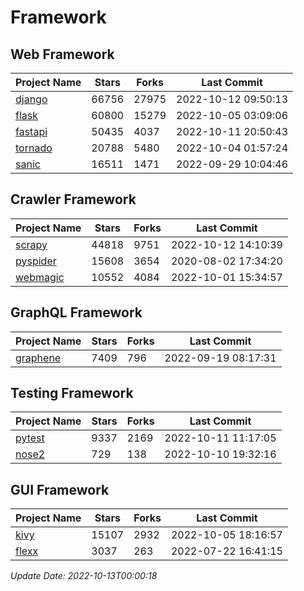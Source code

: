 # Framework

## Web Framework
| Project Name | Stars | Forks | Last Commit |
| ------------ | ----- | ----- | ----------- |
| [django](https://github.com/django/django) | 66756 | 27975 | 2022-10-12 09:50:13 |
| [flask](https://github.com/pallets/flask) | 60800 | 15279 | 2022-10-05 03:09:06 |
| [fastapi](https://github.com/tiangolo/fastapi) | 50435 | 4037 | 2022-10-11 20:50:43 |
| [tornado](https://github.com/tornadoweb/tornado) | 20788 | 5480 | 2022-10-04 01:57:24 |
| [sanic](https://github.com/sanic-org/sanic) | 16511 | 1471 | 2022-09-29 10:04:46 |

## Crawler Framework
| Project Name | Stars | Forks | Last Commit |
| ------------ | ----- | ----- | ----------- |
| [scrapy](https://github.com/scrapy/scrapy) | 44818 | 9751 | 2022-10-12 14:10:39 |
| [pyspider](https://github.com/binux/pyspider) | 15608 | 3654 | 2020-08-02 17:34:20 |
| [webmagic](https://github.com/code4craft/webmagic) | 10552 | 4084 | 2022-10-01 15:34:57 |

## GraphQL Framework
| Project Name | Stars | Forks | Last Commit |
| ------------ | ----- | ----- | ----------- |
| [graphene](https://github.com/graphql-python/graphene) | 7409 | 796 | 2022-09-19 08:17:31 |

## Testing Framework
| Project Name | Stars | Forks | Last Commit |
| ------------ | ----- | ----- | ----------- |
| [pytest](https://github.com/pytest-dev/pytest) | 9337 | 2169 | 2022-10-11 11:17:05 |
| [nose2](https://github.com/nose-devs/nose2) | 729 | 138 | 2022-10-10 19:32:16 |

## GUI Framework
| Project Name | Stars | Forks | Last Commit |
| ------------ | ----- | ----- | ----------- |
| [kivy](https://github.com/kivy/kivy) | 15107 | 2932 | 2022-10-05 18:16:57 |
| [flexx](https://github.com/flexxui/flexx) | 3037 | 263 | 2022-07-22 16:41:15 |

*Update Date: 2022-10-13T00:00:18*